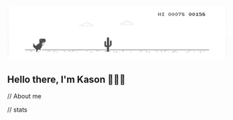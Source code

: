 <img src="dino-game.gif" alt="Description of the GIF">

## Hello there, I'm Kason 👨🏽‍💻

// About me

// stats
